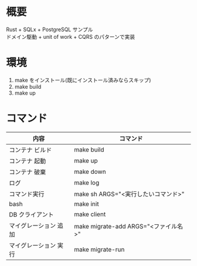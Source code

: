 # 概要

Rust + SQLx + PostgreSQL サンプル  
ドメイン駆動 + unit of work + CQRS のパターンで実装

# 環境

1. make をインストール(既にインストール済みならスキップ)
2. make build
3. make up

# コマンド

| 内容                  | コマンド                             |
| --------------------- | ------------------------------------ |
| コンテナ ビルド       | make build                           |
| コンテナ 起動         | make up                              |
| コンテナ 破棄         | make down                            |
| ログ                  | make log                             |
| コマンド実行          | make sh ARGS="<実行したいコマンド>"  |
| bash                  | make init                            |
| DB クライアント       | make client                          |
| マイグレーション 追加 | make migrate-add ARGS="<ファイル名>" |
| マイグレーション 実行 | make migrate-run                     |
